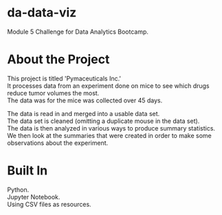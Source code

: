 # da-data-viz
Module 5 Challenge for Data Analytics Bootcamp.

# About the Project
This project is titled 'Pymaceuticals Inc.'  
It processes data from an experiment done on mice to see which drugs reduce tumor volumes the most.  
The data was for the mice was collected over 45 days.  


The data is read in and merged into a usable data set.  
The data set is cleaned (omitting a duplicate mouse in the data set).  
The data is then analyzed in various ways to produce summary statistics.  
We then look at the summaries that were created in order to make some observations about the experiment.

# Built In
Python.  
Jupyter Notebook.  
Using CSV files as resources.
